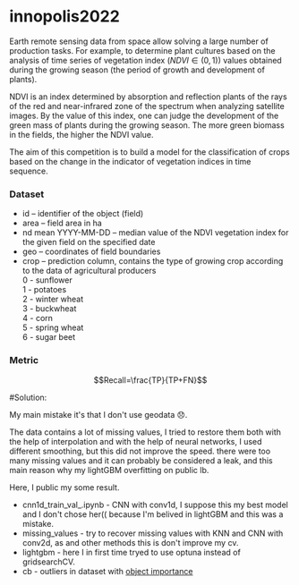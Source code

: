 # innopolis2022

Earth remote sensing data from space allow solving a large number of production tasks. For example, to determine plant cultures based on the analysis of time series of vegetation index $(NDVI \in (0,1))$ values obtained during the growing season (the period of growth and development of plants).  

NDVI is an index determined by absorption and reflection plants of the rays of the red and near-infrared zone of the spectrum when analyzing satellite images. By the value of this index, one can judge the development of the green mass of plants during the growing season. The more green biomass in the fields, the higher the NDVI value.

The aim of this competition is to build a model for the classification of crops based on the change in the indicator of vegetation indices in time sequence.


### Dataset

* id – identifier of the object (field)
* area – field area in ha
* nd mean YYYY-MM-DD – median value of the NDVI vegetation index for the given field on the specified date
* geo – coordinates of field boundaries
* crop – prediction column, contains the type of growing crop according to the data of agricultural producers  
  0 - sunflower  
  1 - potatoes  
  2 - winter wheat  
  3 - buckwheat  
  4 - corn  
  5 - spring wheat  
  6 - sugar beet  

### Metric
$$Recall=\frac{TP}{TP+FN}$$

#Solution:

My main mistake it's that I don't use geodata :disappointed:. 

The data contains a lot of missing values, I tried to restore them both with the help of interpolation and with the help of neural networks, I used different smoothing, but this did not improve the speed. there were too many missing values and it can probably be considered a leak, and this main reason why my lightGBM overfitting on public lb.

Here, I public my some result. 

* cnn1d_train_val_.ipynb - CNN with conv1d, I suppose this my best model and I don't chose her(( because I'm belived in lightGBM and this was a mistake. 
* missing_values - try to recover missing values with KNN and CNN with conv2d, as and other methods this is don't improve  my cv.
* lightgbm - here I in first time tryed to use optuna instead of gridsearchCV.
* cb - outliers in dataset with [object importance](https://catboost.ai/en/docs/features/object-importances-calcution)
